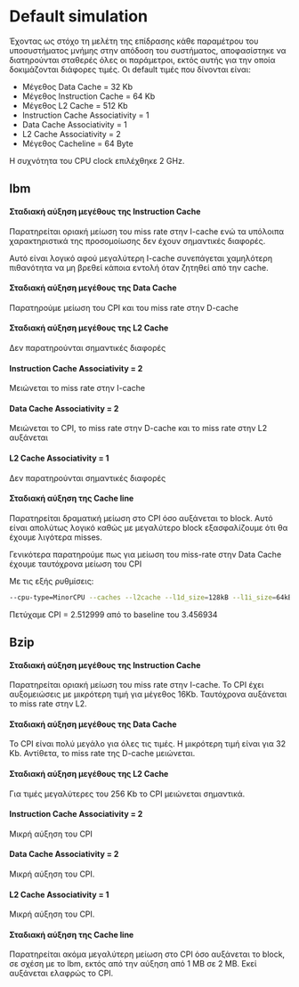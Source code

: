 # **Default simulation**

Έχοντας ως στόχο τη μελέτη της επίδρασης κάθε παραμέτρου του υποσυστήματος μνήμης στην απόδοση του συστήματος, αποφασίστηκε να 
διατηρούνται σταθερές όλες οι παράμετροι, εκτός αυτής για την οποία δοκιμάζονται διάφορες τιμές. Οι default τιμές που δίνονται είναι:

* Μέγεθος Data Cache = 32 Kb
* Μέγεθος Instruction Cache = 64 Kb
* Μέγεθος L2 Cache = 512 Kb
* Instruction Cache Associativity = 1
* Data Cache Associativity = 1
* L2 Cache Associativity = 2
* Μέγεθος Cacheline = 64 Byte

Η συχνότητα του CPU clock επιλέχθηκε 2 GHz.

## lbm
  #### Σταδιακή αύξηση μεγέθους της Instruction Cache
  Παρατηρείται οριακή μείωση του miss rate στην I-cache ενώ τα υπόλοιπα χαρακτηριστικά της προσομοίωσης δεν έχουν σημαντικές διαφορές.
  
  Αυτό είναι λογικό αφού μεγαλύτερη I-cache συνεπάγεται χαμηλότερη πιθανότητα να μη βρεθεί κάποια εντολή όταν ζητηθεί από την cache.

  #### Σταδιακή αύξηση μεγέθους της Data Cache
  Παρατηρούμε μείωση του CPI και του miss rate στην D-cache
  
  #### Σταδιακή αύξηση μεγέθους της L2 Cache
  Δεν παρατηρούνται σημαντικές διαφορές 
  
  #### Instruction Cache Associativity = 2
  Μειώνεται το miss rate στην I-cache
  
  #### Data Cache Associativity = 2
  Μειώνεται το CPI, το miss rate στην D-cache και το miss rate στην L2 αυξάνεται
  
  #### L2 Cache Associativity = 1
  Δεν παρατηρούνται σημαντικές διαφορές 
  
  #### Σταδιακή αύξηση της Cache line
  Παρατηρείται δραματική μείωση στο CPI όσο αυξάνεται το block. Αυτό είναι απολύτως λογικό καθώς με μεγαλύτερο block εξασφαλίζουμε ότι θα έχουμε λιγότερα misses.
  
  Γενικότερα παρατηρούμε πως για μείωση του miss-rate στην Data Cache έχουμε ταυτόχρονα μείωση του CPI
  
  Με τις εξής ρυθμίσεις:
  ```sh
--cpu-type=MinorCPU --caches --l2cache --l1d_size=128kB --l1i_size=64kB --l2_size=512kB --l1i_assoc=1 --l1d_assoc=2 --l2_assoc=2 --cacheline_size=128 --cpu-clock=2GHz 
  ```
  Πετύχαμε  CPI = 2.512999  από  το baseline του 3.456934 
  
  
## Bzip
  #### Σταδιακή αύξηση μεγέθους της Instruction Cache
  Παρατηρείται οριακή μείωση του miss rate στην I-cache. Το CPI έχει αυξομειώσεις με μικρότερη τιμή για μέγεθος 16Kb. Ταυτόχρονα αυξάνεται το miss rate στην L2.
  
  #### Σταδιακή αύξηση μεγέθους της Data Cache
  Το CPI είναι πολύ μεγάλο για όλες τις τιμές. Η μικρότερη τιμή είναι για 32 Kb. Αντίθετα, το miss rate της D-cache μειώνεται.
  
  #### Σταδιακή αύξηση μεγέθους της L2 Cache
  Για τιμές μεγαλύτερες του 256 Kb το CPI μειώνεται σημαντικά.
  
  #### Instruction Cache Associativity = 2
  Μικρή αύξηση του CPI
  
  #### Data Cache Associativity = 2
  Μικρή αύξηση του CPI.
  
  #### L2 Cache Associativity = 1
  Μικρή αύξηση του CPI.
  
  #### Σταδιακή αύξηση της Cache line
  Παρατηρείται ακόμα μεγαλύτερη μείωση στο CPI όσο αυξάνεται το block, σε σχέση με το lbm, εκτός από την αύξηση από 1 MB σε 2 MB. Εκεί αυξάνεται ελαφρώς το CPI. 
  
  
  
  
  
  
  
  
  
  
